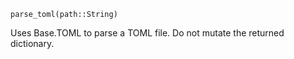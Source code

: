 ```
parse_toml(path::String)
```

Uses Base.TOML to parse a TOML file. Do not mutate the returned dictionary.
